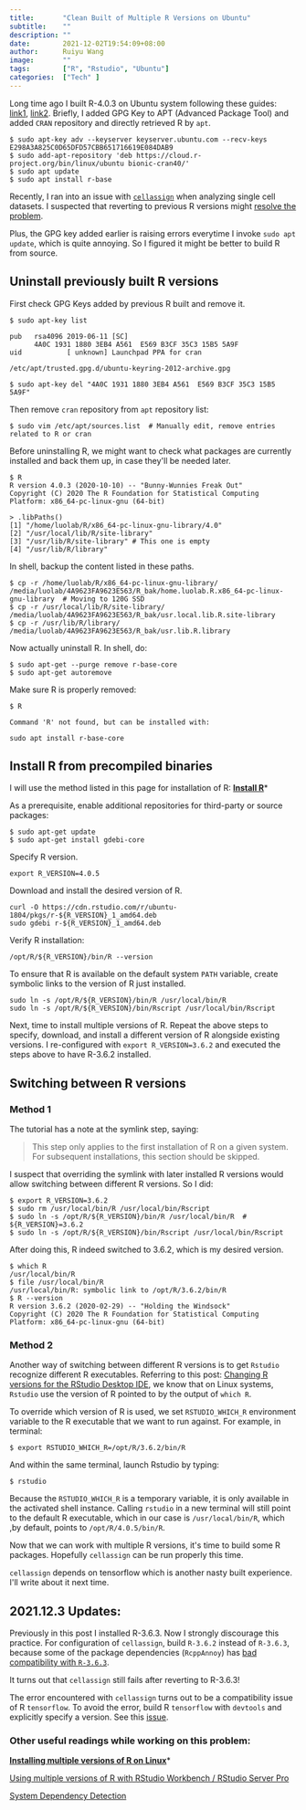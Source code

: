 ```yaml
---
title:       "Clean Built of Multiple R Versions on Ubuntu"
subtitle:    ""
description: ""
date:        2021-12-02T19:54:09+08:00
author:      Ruiyu Wang
image:       ""
tags:        ["R", "Rstudio", "Ubuntu"]
categories:  ["Tech" ]
---
```


Long time ago I built R-4.0.3 on Ubuntu system following these guides: [link1](https://www.digitalocean.com/community/tutorials/how-to-install-r-on-ubuntu-18-04-quickstart), [link2](https://cran.r-project.org/bin/linux/ubuntu/). Briefly, I added GPG Key to APT (Advanced Package Tool) and added `CRAN` repository and directly retrieved R by `apt`.
```
$ sudo apt-key adv --keyserver keyserver.ubuntu.com --recv-keys E298A3A825C0D65DFD57CBB651716619E084DAB9
$ sudo add-apt-repository 'deb https://cloud.r-project.org/bin/linux/ubuntu bionic-cran40/'
$ sudo apt update
$ sudo apt install r-base
```

Recently, I ran into an issue with [`cellassign`](https://github.com/Irrationone/cellassign) when analyzing single cell datasets. I suspected that reverting to previous R versions might [resolve the problem](https://github.com/Irrationone/cellassign/issues/92).

Plus, the GPG key added earlier is raising errors everytime I invoke `sudo apt update`, which is quite annoying. So I figured it might be better to build R from source.

## Uninstall previously built R versions

First check GPG Keys added by previous R built and remove it.
```
$ sudo apt-key list
```
```
pub   rsa4096 2019-06-11 [SC]
      4A0C 1931 1880 3EB4 A561  E569 B3CF 35C3 15B5 5A9F
uid           [ unknown] Launchpad PPA for cran

/etc/apt/trusted.gpg.d/ubuntu-keyring-2012-archive.gpg
```
```
$ sudo apt-key del "4A0C 1931 1880 3EB4 A561  E569 B3CF 35C3 15B5 5A9F"
```

Then remove `cran` repository from `apt` repository list:
```
$ sudo vim /etc/apt/sources.list  # Manually edit, remove entries related to R or cran
```


Before uninstalling R, we might want to check what packages are currently installed and back them up, in case they'll be needed later.
```
$ R
R version 4.0.3 (2020-10-10) -- "Bunny-Wunnies Freak Out"
Copyright (C) 2020 The R Foundation for Statistical Computing
Platform: x86_64-pc-linux-gnu (64-bit)

> .libPaths()
[1] "/home/luolab/R/x86_64-pc-linux-gnu-library/4.0"
[2] "/usr/local/lib/R/site-library"
[3] "/usr/lib/R/site-library" # This one is empty
[4] "/usr/lib/R/library"
```

In shell, backup the content listed in these paths.
```
$ cp -r /home/luolab/R/x86_64-pc-linux-gnu-library/ /media/luolab/4A9623FA9623E563/R_bak/home.luolab.R.x86_64-pc-linux-gnu-library  # Moving to 120G SSD
$ cp -r /usr/local/lib/R/site-library/ /media/luolab/4A9623FA9623E563/R_bak/usr.local.lib.R.site-library
$ cp -r /usr/lib/R/library/ /media/luolab/4A9623FA9623E563/R_bak/usr.lib.R.library
```

Now actually uninstall R. In shell, do:
```
$ sudo apt-get --purge remove r-base-core
$ sudo apt-get autoremove
```

Make sure R is properly removed:
```
$ R

Command 'R' not found, but can be installed with:

sudo apt install r-base-core
```

## Install R from precompiled binaries

I will use the method listed in this page for installation of R:
[**Install R**](https://docs.rstudio.com/resources/install-r/)*

As a prerequisite, enable additional repositories for third-party or source packages:
```
$ sudo apt-get update
$ sudo apt-get install gdebi-core
```

Specify R version.
```
export R_VERSION=4.0.5
```

Download and install the desired version of R.
```
curl -O https://cdn.rstudio.com/r/ubuntu-1804/pkgs/r-${R_VERSION}_1_amd64.deb
sudo gdebi r-${R_VERSION}_1_amd64.deb
```

Verify R installation:
```
/opt/R/${R_VERSION}/bin/R --version
```

To ensure that R is available on the default system `PATH` variable, create symbolic links to the version of R just installed.
```
sudo ln -s /opt/R/${R_VERSION}/bin/R /usr/local/bin/R
sudo ln -s /opt/R/${R_VERSION}/bin/Rscript /usr/local/bin/Rscript
```

Next, time to install multiple versions of R. Repeat the above steps to specify, download, and install a different version of R alongside existing versions.
I re-configured with `export R_VERSION=3.6.2` and executed the steps above to have R-3.6.2 installed.

## Switching between R versions

### Method 1

The tutorial has a note at the symlink step, saying:
>This step only applies to the first installation of R on a given system. For subsequent installations, this section should be skipped.

I suspect that overriding the symlink with later installed R versions would allow switching between different R versions. So I did:
```
$ export R_VERSION=3.6.2
$ sudo rm /usr/local/bin/R /usr/local/bin/Rscript
$ sudo ln -s /opt/R/${R_VERSION}/bin/R /usr/local/bin/R  # ${R_VERSION}=3.6.2
$ sudo ln -s /opt/R/${R_VERSION}/bin/Rscript /usr/local/bin/Rscript
```

After doing this, R indeed switched to 3.6.2, which is my desired version.
```
$ which R
/usr/local/bin/R
$ file /usr/local/bin/R
/usr/local/bin/R: symbolic link to /opt/R/3.6.2/bin/R
$ R --version
R version 3.6.2 (2020-02-29) -- "Holding the Windsock"
Copyright (C) 2020 The R Foundation for Statistical Computing
Platform: x86_64-pc-linux-gnu (64-bit)
```

### Method 2

Another way of switching between different R versions is to get `Rstudio` recognize different R executables.
Referring to this post: [Changing R versions for the RStudio Desktop IDE](https://support.rstudio.com/hc/en-us/articles/200486138-Changing-R-versions-for-the-RStudio-Desktop-IDE), we know that on Linux systems, `Rstudio` use the version of R pointed to by the output of `which R`. 

To override which version of R is used, we set `RSTUDIO_WHICH_R` environment variable to the R executable that we want to run against. For example, in terminal:
```
$ export RSTUDIO_WHICH_R=/opt/R/3.6.2/bin/R
```
And within the same terminal, launch Rstudio by typing:
```
$ rstudio
```

Because the `RSTUDIO_WHICH_R` is a temporary variable, it is only available in the activated shell instance. Calling `rstudio` in a new terminal will still point to the default R executable, which in our case is `/usr/local/bin/R`, which ,by default, points to `/opt/R/4.0.5/bin/R`.

Now that we can work with multiple R versions, it's time to build some R packages. Hopefully `cellassign` can be run properly this time.

`cellassign` depends on tensorflow which is another nasty built experience. I'll write about it next time.

## 2021.12.3 Updates:

Previously in this post I installed R-3.6.3. Now I strongly discourage this practice. For configuration of `cellassign`, build `R-3.6.2` instead of `R-3.6.3`, because some of the package dependencies (`RcppAnnoy`) has [bad compatibility with `R-3.6.3`](https://github.com/LTLA/BiocNeighbors/issues/17).

It turns out that `cellassign` still fails after reverting to R-3.6.3!

The error encountered with `cellassign` turns out to be a compatibility issue of R `tensorflow`. To avoid the error, build R `tensorflow` with `devtools` and explicitly specify a version. See this [issue](https://github.com/Irrationone/cellassign/issues/94).

### Other useful readings while working on this problem:

[**Installing multiple versions of R on Linux**](https://support.rstudio.com/hc/en-us/articles/215488098-Installing-multiple-versions-of-R-on-Linux)*

[Using multiple versions of R with RStudio Workbench / RStudio Server Pro](https://support.rstudio.com/hc/en-us/articles/212364537-Using-multiple-versions-of-R-with-RStudio-Workbench-RStudio-Server-Pro)

[System Dependency Detection](https://docs.rstudio.com/rspm/admin/appendix/system-dependency-detection/)
